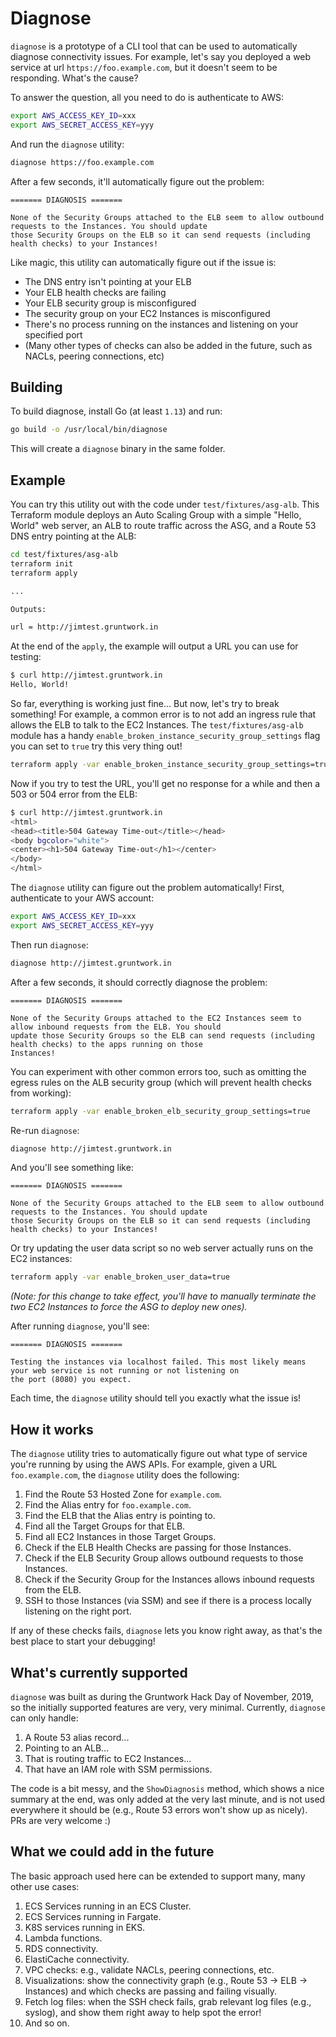 # Diagnose

`diagnose` is a prototype of a CLI tool that can be used to automatically diagnose connectivity issues. For example, 
let's say you deployed a web service at url `https://foo.example.com`, but it doesn't seem to be responding. What's the 
cause?

To answer the question, all you need to do is authenticate to AWS:

```bash
export AWS_ACCESS_KEY_ID=xxx
export AWS_SECRET_ACCESS_KEY=yyy
```

And run the `diagnose` utility:

```bash
diagnose https://foo.example.com
```

After a few seconds, it'll automatically figure out the problem:

```
======= DIAGNOSIS =======

None of the Security Groups attached to the ELB seem to allow outbound requests to the Instances. You should update 
those Security Groups on the ELB so it can send requests (including health checks) to your Instances! 
```

Like magic, this utility can automatically figure out if the issue is:

- The DNS entry isn't pointing at your ELB
- Your ELB health checks are failing
- Your ELB security group is misconfigured
- The security group on your EC2 Instances is misconfigured
- There's no process running on the instances and listening on your specified port
- (Many other types of checks can also be added in the future, such as NACLs, peering connections, etc)




## Building 

To build diagnose, install Go (at least `1.13`) and run:

```bash
go build -o /usr/local/bin/diagnose
```

This will create a `diagnose` binary in the same folder.




## Example

You can try this utility out with the code under `test/fixtures/asg-alb`. This Terraform module deploys an Auto Scaling
Group with a simple "Hello, World" web server, an ALB to route traffic across the ASG, and a Route 53 DNS entry 
pointing at the ALB:

```bash
cd test/fixtures/asg-alb
terraform init
terraform apply

...

Outputs:

url = http://jimtest.gruntwork.in
``` 

At the end of the `apply`, the example will output a URL you can use for testing:

```bash
$ curl http://jimtest.gruntwork.in
Hello, World!
```

So far, everything is working just fine... But now, let's try to break something! For example, a common error is to not 
add an ingress rule that allows the ELB to talk to the EC2 Instances. The `test/fixtures/asg-alb` module has a handy
`enable_broken_instance_security_group_settings` flag you can set to `true` try this very thing out!

```bash
terraform apply -var enable_broken_instance_security_group_settings=true
```

Now if you try to test the URL, you'll get no response for a while and then a 503 or 504 error from the ELB: 

```bash
$ curl http://jimtest.gruntwork.in
<html>
<head><title>504 Gateway Time-out</title></head>
<body bgcolor="white">
<center><h1>504 Gateway Time-out</h1></center>
</body>
</html>
```

The `diagnose` utility can figure out the problem automatically! First, authenticate to your AWS account:

```bash
export AWS_ACCESS_KEY_ID=xxx
export AWS_SECRET_ACCESS_KEY=yyy
```

Then run `diagnose`:

```bash
diagnose http://jimtest.gruntwork.in
```

After a few seconds, it should correctly diagnose the problem:

```
======= DIAGNOSIS =======

None of the Security Groups attached to the EC2 Instances seem to allow inbound requests from the ELB. You should 
update those Security Groups so the ELB can send requests (including health checks) to the apps running on those 
Instances!
```

You can experiment with other common errors too, such as omitting the egress rules on the ALB security group (which 
will prevent health checks from working):
 
```bash
terraform apply -var enable_broken_elb_security_group_settings=true
``` 
 
Re-run `diagnose`:

```bash
diagnose http://jimtest.gruntwork.in
```

And you'll see something like:

```
======= DIAGNOSIS =======

None of the Security Groups attached to the ELB seem to allow outbound requests to the Instances. You should update 
those Security Groups on the ELB so it can send requests (including health checks) to your Instances!
``` 
 
Or try updating the user data script so no web server actually runs on the EC2 instances:

```bash
terraform apply -var enable_broken_user_data=true
``` 

*(Note: for this change to take effect, you'll have to manually terminate the two EC2 Instances to force the ASG to 
deploy new ones).*

After running `diagnose`, you'll see:

```
======= DIAGNOSIS =======

Testing the instances via localhost failed. This most likely means your web service is not running or not listening on 
the port (8080) you expect.
```

Each time, the `diagnose` utility should tell you exactly what the issue is!




## How it works

The `diagnose` utility tries to automatically figure out what type of service you're running by using the AWS APIs. For
example, given a URL `foo.example.com`, the `diagnose` utility does the following:

1. Find the Route 53 Hosted Zone for `example.com`.
1. Find the Alias entry for `foo.example.com`.
1. Find the ELB that the Alias entry is pointing to.
1. Find all the Target Groups for that ELB.
1. Find all EC2 Instances in those Target Groups.
1. Check if the ELB Health Checks are passing for those Instances.
1. Check if the ELB Security Group allows outbound requests to those Instances.
1. Check if the Security Group for the Instances allows inbound requests from the ELB.
1. SSH to those Instances (via SSM) and see if there is a process locally listening on the right port.

If any of these checks fails, `diagnose` lets you know right away, as that's the best place to start your debugging!




## What's currently supported

`diagnose` was built as during the Gruntwork Hack Day of November, 2019, so the initially supported features are very,
very minimal. Currently, `diagnose` can only handle:

1. A Route 53 alias record...
1. Pointing to an ALB...
1. That is routing traffic to EC2 Instances...
1. That have an IAM role with SSM permissions. 

The code is a bit messy, and the `ShowDiagnosis` method, which shows a nice summary at the end, was only added at the
very last minute, and is not used everywhere it should be (e.g., Route 53 errors won't show up as nicely). PRs are 
very welcome :)




## What we could add in the future

The basic approach used here can be extended to support many, many other use cases:

1. ECS Services running in an ECS Cluster.
1. ECS Services running in Fargate.
1. K8S services running in EKS.
1. Lambda functions.
1. RDS connectivity.
1. ElastiCache connectivity.
1. VPC checks: e.g., validate NACLs, peering connections, etc.
1. Visualizations: show the connectivity graph (e.g., Route 53 -> ELB -> Instances) and which checks are passing and 
   failing visually.
1. Fetch log files: when the SSH check fails, grab relevant log files (e.g., syslog), and show them right away to help
   spot the error!   
1. And so on.



 